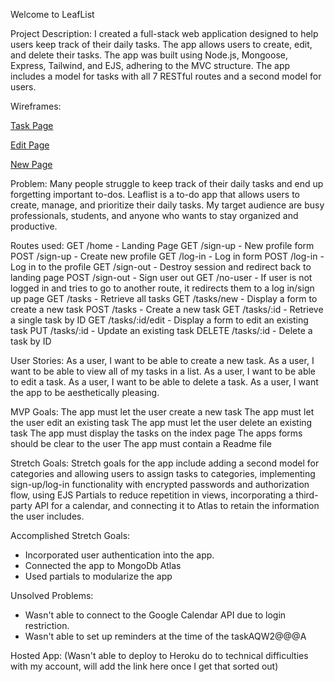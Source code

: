 Welcome to LeafList

Project Description:
I created a full-stack web application designed to help users keep track of their daily tasks. The app allows users to create, edit, and delete their tasks. The app was built using Node.js, Mongoose, Express, Tailwind, and EJS, adhering to the MVC structure. The app includes a model for tasks with all 7 RESTful routes and a second model for users. 

Wireframes:

[Task Page](https://media.git.generalassemb.ly/user/46542/files/846e920e-7eb8-4e47-ab01-7f5465e912ff)

[Edit Page](https://media.git.generalassemb.ly/user/46542/files/e6d1fd38-f48d-4e7e-b2e4-ccb8b8c7c0b8)

[New Page](https://media.git.generalassemb.ly/user/46542/files/be7cebf8-4761-4ed5-ae9c-7f5ac3bbcc79)

Problem: Many people struggle to keep track of their daily tasks and end up forgetting important to-dos. Leaflist is a to-do app that allows users to create, manage, and prioritize their daily tasks. My target audience are busy professionals, students, and anyone who wants to stay organized and productive.


Routes used:
GET /home - Landing Page
GET /sign-up - New profile form
POST /sign-up - Create new profile
GET /log-in - Log in form
POST /log-in - Log in to the profile
GET /sign-out - Destroy session and redirect back to landing page
POST /sign-out - Sign user out
GET /no-user - If user is not logged in and tries to go to another route, it redirects them to a log in/sign up page
GET /tasks - Retrieve all tasks
GET /tasks/new - Display a form to create a new task
POST /tasks - Create a new task
GET /tasks/:id - Retrieve a single task by ID
GET /tasks/:id/edit - Display a form to edit an existing task
PUT /tasks/:id - Update an existing task
DELETE /tasks/:id - Delete a task by ID


User Stories:
As a user, I want to be able to create a new task.
As a user, I want to be able to view all of my tasks in a list.
As a user, I want to be able to edit a task.
As a user, I want to be able to delete a task.
As a user, I want the app to be aesthetically pleasing.

MVP Goals:
The app must let the user create a new task
The app must let the user edit an existing task
The app must let the user delete an existing task
The app must display the tasks on the index page
The apps forms should be clear to the user
The app must contain a Readme file

Stretch Goals:
Stretch goals for the app include adding a second model for categories and allowing users to assign tasks to categories, implementing sign-up/log-in functionality with encrypted passwords and authorization flow, using EJS Partials to reduce repetition in views, incorporating a third-party API for a calendar, and connecting it to Atlas to retain the information the user includes.

Accomplished Stretch Goals: 
- Incorporated user authentication into the app.
- Connected the app to MongoDb Atlas
- Used partials to modularize the app

Unsolved Problems:
- Wasn't able to connect to the Google Calendar API due to login restriction.
- Wasn't able to set up reminders at the time of the taskAQW2@@@A

Hosted App:
(Wasn't able to deploy to Heroku do to technical difficulties with my account, will add the link here once I get that sorted out)